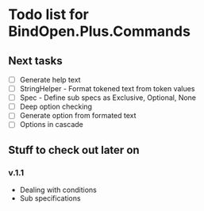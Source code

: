 Todo list for BindOpen.Plus.Commands
====

## Next tasks

- [ ] Generate help text
- [ ] StringHelper - Format tokened text from token values
- [ ] Spec - Define sub specs as Exclusive, Optional, None
- [ ] Deep option checking
- [ ] Generate option from formated text
- [ ] Options in cascade

## Stuff to check out later on

### v.1.1

* Dealing with conditions
* Sub specifications

